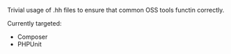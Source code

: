Trivial usage of .hh files to ensure that common OSS tools functin correctly.

Currently targeted:
- Composer
- PHPUnit
